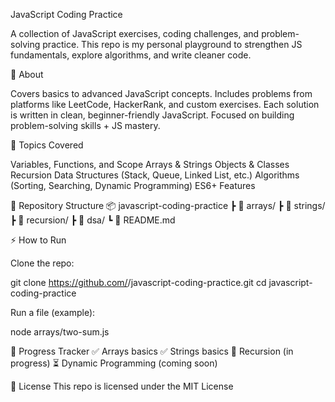 JavaScript Coding Practice

A collection of JavaScript exercises, coding challenges, and problem-solving practice.
This repo is my personal playground to strengthen JS fundamentals, explore algorithms, and write cleaner code.

📌 About

Covers basics to advanced JavaScript concepts.
Includes problems from platforms like LeetCode, HackerRank, and custom exercises.
Each solution is written in clean, beginner-friendly JavaScript.
Focused on building problem-solving skills + JS mastery.

🚀 Topics Covered

Variables, Functions, and Scope
Arrays & Strings
Objects & Classes
Recursion
Data Structures (Stack, Queue, Linked List, etc.)
Algorithms (Sorting, Searching, Dynamic Programming)
ES6+ Features

📂 Repository Structure
📦 javascript-coding-practice
 ┣ 📜 arrays/
 ┣ 📜 strings/
 ┣ 📜 recursion/
 ┣ 📜 dsa/
 ┗ 📜 README.md

⚡ How to Run

Clone the repo:

git clone https://github.com/<your-username>/javascript-coding-practice.git
cd javascript-coding-practice


Run a file (example):

node arrays/two-sum.js

🌱 Progress Tracker
✅ Arrays basics
✅ Strings basics
🔄 Recursion (in progress)
⏳ Dynamic Programming (coming soon)

📖 License
This repo is licensed under the MIT License
